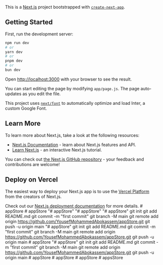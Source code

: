 This is a [Next.js](https://nextjs.org/) project bootstrapped with [`create-next-app`](https://github.com/vercel/next.js/tree/canary/packages/create-next-app).

## Getting Started

First, run the development server:

```bash
npm run dev
# or
yarn dev
# or
pnpm dev
# or
bun dev
```

Open [http://localhost:3000](http://localhost:3000) with your browser to see the result.

You can start editing the page by modifying `app/page.js`. The page auto-updates as you edit the file.

This project uses [`next/font`](https://nextjs.org/docs/basic-features/font-optimization) to automatically optimize and load Inter, a custom Google Font.

## Learn More

To learn more about Next.js, take a look at the following resources:

- [Next.js Documentation](https://nextjs.org/docs) - learn about Next.js features and API.
- [Learn Next.js](https://nextjs.org/learn) - an interactive Next.js tutorial.

You can check out [the Next.js GitHub repository](https://github.com/vercel/next.js/) - your feedback and contributions are welcome!

## Deploy on Vercel

The easiest way to deploy your Next.js app is to use the [Vercel Platform](https://vercel.com/new?utm_medium=default-template&filter=next.js&utm_source=create-next-app&utm_campaign=create-next-app-readme) from the creators of Next.js.

Check out our [Next.js deployment documentation](https://nextjs.org/docs/deployment) for more details.
#   a p p S t o r e  
 #   a p p S t o r e  
 "# appStore" 
"# appStore" 
"# appStore"  git init git add README.md git commit -m "first commit" git branch -M main git remote add origin https://github.com/YousefMohammedAbokassem/appStore.git git push -u origin main
"# appStore"  git init git add README.md git commit -m "first commit" git branch -M main git remote add origin https://github.com/YousefMohammedAbokassem/appStore.git git push -u origin main
#   a p p S t o r e  
 "# appStore"  git init git add README.md git commit -m "first commit" git branch -M main git remote add origin https://github.com/YousefMohammedAbokassem/appStore.git git push -u origin main
#   a p p S t o r e  
 #   a p p S t o r e  
 #   a p p S t o r e  
 #   a p p s S t o r e  
 